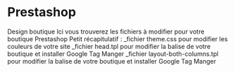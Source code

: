 # Prestashop
Design boutique 
Ici vous trouverez les fichiers à modifier pour votre boutique Prestashop
Petit récapitulatif :
_fichier theme.css pour modifier les couleurs de votre site 
_fichier head.tpl pour modifier la balise <head> de votre boutique et installer Google Tag Manger 
_fichier layout-both-columns.tpl pour modifier la balise <body> de votre boutique et installer Google Tag Manger
